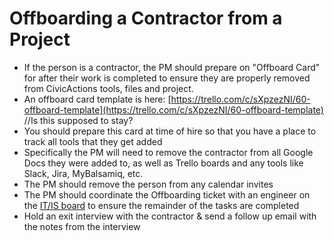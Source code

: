 # Offboarding a Contractor from a Project

* If the person is a contractor, the PM should prepare on "Offboard Card" for after their work is completed to ensure they are properly removed from CivicActions tools, files and project. 
* An offboard card template is here: [https://trello.com/c/sXpzezNI/60-offboard-template](https://trello.com/c/sXpzezNI/60-offboard-template) //Is this supposed to stay?
* You should prepare this card at time of hire so that you have a place to track all tools that they get added 
* Specifically the PM will need to remove the contractor from all Google Docs they were added to, as well as Trello boards and any tools like Slack, Jira, MyBalsamiq, etc.
* The PM should remove the person from any calendar invites
* The PM should coordinate the Offboarding ticket with an engineer on the [IT/IS board](https://trello.com/b/zgRgVkvs/it-is-infrastructure-support-services) to ensure the remainder of the tasks are completed
* Hold an exit interview with the contractor & send a follow up email with the notes from the interview

